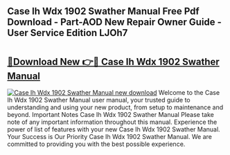 ## Case Ih Wdx 1902 Swather Manual Free Pdf Download - Part-AOD New Repair Owner Guide - User Service Edition LJOh7

# <h2><a href="http://bc48843.oget.top/?id=Case+Ih+Wdx+1902+Swather+Manual">🔗Download New 👉🔴 Case Ih Wdx 1902 Swather Manual</a></h2>

[![Case Ih Wdx 1902 Swather Manual new download](https://i.imgur.com/5g1atiW.png)](http://bc48843.oget.top/?id=Case+Ih+Wdx+1902+Swather+Manual)
Welcome to the Case Ih Wdx 1902 Swather Manual user manual, your trusted guide to understanding and using your new product, from setup to maintenance and beyond. Important Notes Case Ih Wdx 1902 Swather Manual Please take note of any important information throughout this manual. Experience the power of list of features with your new Case Ih Wdx 1902 Swather Manual. Your Success is Our Priority Case Ih Wdx 1902 Swather Manual. We are committed to providing you with the best possible experience.
